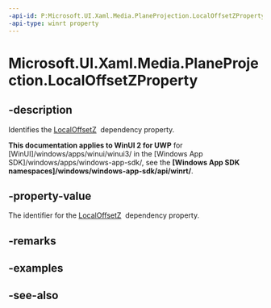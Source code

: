 ```yaml
---
-api-id: P:Microsoft.UI.Xaml.Media.PlaneProjection.LocalOffsetZProperty
-api-type: winrt property
---
```


<!-- Property syntax
public Windows.UI.Xaml.DependencyProperty LocalOffsetZProperty { get; }
-->

# Microsoft.UI.Xaml.Media.PlaneProjection.LocalOffsetZProperty

## -description
Identifies the [LocalOffsetZ](planeprojection_localoffsetz.md)  dependency property.

**This documentation applies to WinUI 2 for UWP** for [WinUI]/windows/apps/winui/winui3/ in the [Windows App SDK]/windows/apps/windows-app-sdk/, see the **[Windows App SDK namespaces]/windows/windows-app-sdk/api/winrt/**.

## -property-value
The identifier for the [LocalOffsetZ](planeprojection_localoffsetz.md)  dependency property.

## -remarks

## -examples

## -see-also
